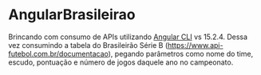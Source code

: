 # AngularBrasileirao
Brincando com consumo de APIs utilizando [Angular CLI](https://github.com/angular/angular-cli) vs 15.2.4. Dessa vez consumindo a tabela do Brasileirão Série B (https://www.api-futebol.com.br/documentacao), pegando parâmetros como nome do time, escudo, pontuação e número de jogos daquele ano no campeonato.


